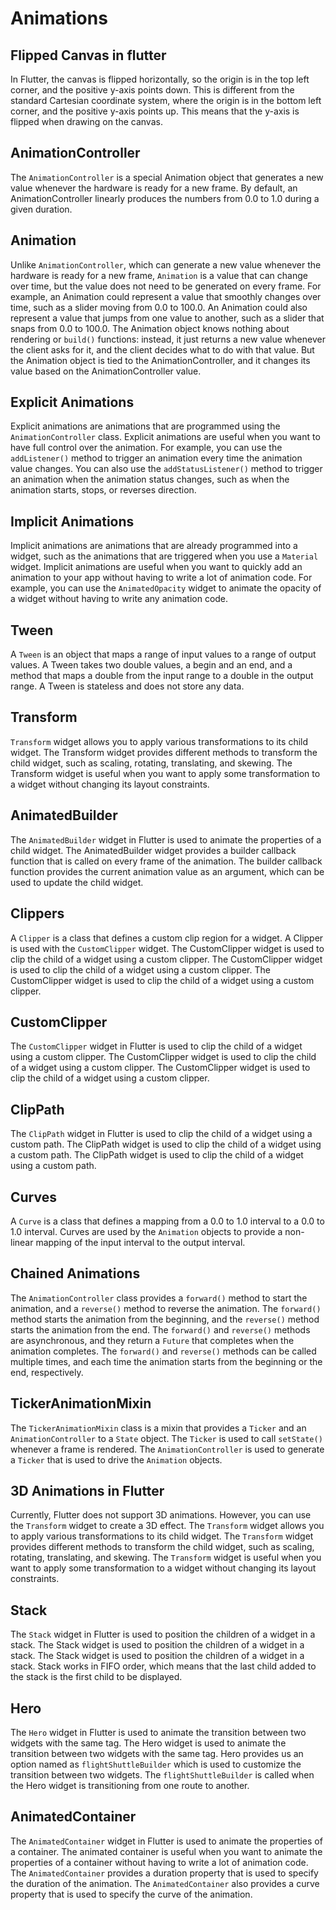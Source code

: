 # Animations

## Flipped Canvas in flutter

In Flutter, the canvas is flipped horizontally, so the origin is in the top left corner, and the positive y-axis points down. This is different from the standard Cartesian coordinate system, where the origin is in the bottom left corner, and the positive y-axis points up. This means that the y-axis is flipped when drawing on the canvas.

## AnimationController

The `AnimationController` is a special Animation object that generates a new value whenever the hardware is ready for a new frame. By default, an AnimationController linearly produces the numbers from 0.0 to 1.0 during a given duration.

## Animation

Unlike `AnimationController`, which can generate a new value whenever the hardware is ready for a new frame, `Animation` is a value that can change over time, but the value does not need to be generated on every frame. For example, an Animation could represent a value that smoothly changes over time, such as a slider moving from 0.0 to 100.0. An Animation could also represent a value that jumps from one value to another, such as a slider that snaps from 0.0 to 100.0. The Animation object knows nothing about rendering or `build()` functions: instead, it just returns a new value whenever the client asks for it, and the client decides what to do with that value. But the Animation object is tied to the AnimationController, and it changes its value based on the AnimationController value.

## Explicit Animations

Explicit animations are animations that are programmed using the `AnimationController` class. Explicit animations are useful when you want to have full control over the animation. For example, you can use the `addListener()` method to trigger an animation every time the animation value changes. You can also use the `addStatusListener()` method to trigger an animation when the animation status changes, such as when the animation starts, stops, or reverses direction.

## Implicit Animations

Implicit animations are animations that are already programmed into a widget, such as the animations that are triggered when you use a `Material` widget. Implicit animations are useful when you want to quickly add an animation to your app without having to write a lot of animation code. For example, you can use the `AnimatedOpacity` widget to animate the opacity of a widget without having to write any animation code.

## Tween

A `Tween` is an object that maps a range of input values to a range of output values. A Tween takes two double values, a begin and an end, and a method that maps a double from the input range to a double in the output range. A Tween is stateless and does not store any data.

## Transform

`Transform` widget allows you to apply various transformations to its child widget. The Transform widget provides different methods to transform
the child widget, such as scaling, rotating, translating, and skewing. The Transform widget is useful when you want to apply some transformation to a widget without changing its layout constraints.

## AnimatedBuilder

The `AnimatedBuilder` widget in Flutter is used to animate the properties of a child widget. The AnimatedBuilder widget provides a builder callback function that is called on every frame of the animation. The builder callback function provides the current animation value as an argument, which can be used to update the child widget.

## Clippers

A `Clipper` is a class that defines a custom clip region for a widget. A Clipper is used with the `CustomClipper` widget. The CustomClipper widget is used to clip the child of a widget using a custom clipper. The CustomClipper widget is used to clip the child of a widget using a custom clipper. The CustomClipper widget is used to clip the child of a widget using a custom clipper.

## CustomClipper

The `CustomClipper` widget in Flutter is used to clip the child of a widget using a custom clipper. The CustomClipper widget is used to clip the child of a widget using a custom clipper. The CustomClipper widget is used to clip the child of a widget using a custom clipper.

## ClipPath

The `ClipPath` widget in Flutter is used to clip the child of a widget using a custom path. The ClipPath widget is used to clip the child of a widget using a custom path. The ClipPath widget is used to clip the child of a widget using a custom path.

## Curves

A `Curve` is a class that defines a mapping from a 0.0 to 1.0 interval to a 0.0 to 1.0 interval. Curves are used by the `Animation` objects to provide a non-linear mapping of the input interval to the output interval.

## Chained Animations

The `AnimationController` class provides a `forward()` method to start the animation, and a `reverse()` method to reverse the animation. The `forward()` method starts the animation from the beginning, and the `reverse()` method starts the animation from the end. The `forward()` and `reverse()` methods are asynchronous, and they return a `Future` that completes when the animation completes. The `forward()` and `reverse()` methods can be called multiple times, and each time the animation starts from the beginning or the end, respectively.

## TickerAnimationMixin

The `TickerAnimationMixin` class is a mixin that provides a `Ticker` and an `AnimationController` to a `State` object. The `Ticker` is used to call `setState()` whenever a frame is rendered. The `AnimationController` is used to generate a `Ticker` that is used to drive the `Animation` objects.

## 3D Animations in Flutter

Currently, Flutter does not support 3D animations. However, you can use the `Transform` widget to create a 3D effect. The `Transform` widget allows you to apply various transformations to its child widget. The `Transform` widget provides different methods to transform the child widget, such as scaling, rotating, translating, and skewing. The `Transform` widget is useful when you want to apply some transformation to a widget without changing its layout constraints.

## Stack

The `Stack` widget in Flutter is used to position the children of a widget in a stack. The Stack widget is used to position the children of a widget in a stack. The Stack widget is used to position the children of a widget in a stack. Stack works in FIFO order, which means that the last child added to the stack is the first child to be displayed.

## Hero

The `Hero` widget in Flutter is used to animate the transition between two widgets with the same tag. The Hero widget is used to animate the transition between two widgets with the same tag. Hero provides us an option named as `flightShuttleBuilder` which is used to customize the transition between two widgets. The `flightShuttleBuilder` is called when the Hero widget is transitioning from one route to another.

## AnimatedContainer

The `AnimatedContainer` widget in Flutter is used to animate the properties of a container. The animated container is useful when you want to animate the properties of a container without having to write a lot of animation code. The `AnimatedContainer` provides a duration property that is used to specify the duration of the animation. The `AnimatedContainer` also provides a curve property that is used to specify the curve of the animation.
